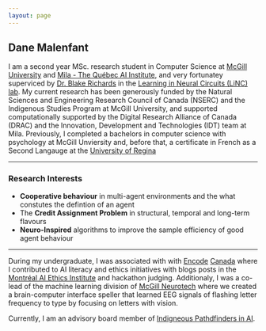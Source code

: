 ```yaml
---
layout: page
---
```




## Dane Malenfant

I am a second year MSc. research student in Computer Science at [McGill University](https://www.mcgill.ca/) and [Mila - The Québec AI Institute](https://mila.quebec/en), and very fortunatey superviced by [Dr. Blake Richards](https://mila.quebec/en/directory/blake-richards) in the [Learning in Neural Circuits (LiNC) lab](https://linclab.mila.quebec/). My current research has been generously funded by the Natural Sciences and Engineering Research Council of Canada (NSERC) and the Indigenous Studies Program at McGill University, and supported computationally supported by the Digital Research Alliance of Canada (DRAC) and the Innovation, Development and Technologies (IDT) team at Mila. Previously, I completed a bachelors in computer science with psychology at McGill Unviersity and, before that, a certificate in French as a Second Langauge at the [University of Regina](https://www.uregina.ca/)  <br>



---

### Research Interests

- **Cooperative behaviour** in multi-agent environments and the what constutes the defintion of an agent
- The **Credit Assignment Problem** in structural, temporal and long-term flavours
- **Neuro-Inspired** algorithms to improve the sample efficiency of good agent behaviour


---

During my undergraduate, I was associated with with [Encode](https://encodeai.org/) [Canada](https://encodejustice.ca/) where I contributed to AI literacy and ethics initiatives with blogs posts in the [Montréal AI Ethics Institute](https://montrealethics.ai/) and hackathon judging. Additionaly, I was a co-lead of the machine learning division of [McGill Neurotech](https://www.facebook.com/McGillNeurotech/) where we created a brain-computer interface speller that learned EEG signals of flashing letter frequency to type by focusing on letters with vision. 

Currently, I am an advisory board member of [Indigneous Pathdfinders in AI](https://mila.quebec/en/ai4humanity/learning/indigenous-pathfinders-in-ai).


<br>

